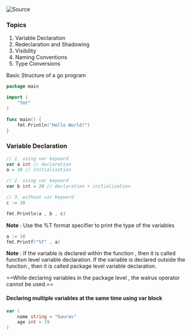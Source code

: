 ![Source](https://youtu.be/Om-4U2a2PYA?list=PLS1QulWo1RIaRoN4vQQCYHWDuubEU8Vij)

 ### Topics
 1. Variable Declaration
 2. Redeclaration and Shadowing
 3. Visibility
 4. Naming Conventions
 5. Type Conversions

Basic Structure of a go program
```go
package main

import (
	"fmt"
)

func main() {
	fmt.Println("Hello World!")
}
```


### Variable Declaration
```go
// 1. using var keyword
var a int // declaration
a = 10 // initialisation

// 2. using var keyword
var b int = 20 // declaration + initialisation

// 3. without var keyword
c := 30

fmt.Println(a , b , c)
```

**Note** : Use the %T format specifier to print the type of the variables
```go
a := 10
fmt.Printf("%T" , a)
```

**Note** : If the variable is declared within the function , then it is called function level variable declaration.
If the variable is declared outside the function , then it is called package level variable declaration.

==While declaring variables in the package level , the walrus operator cannot be used.==

#### Declaring multiple variables at the same time using var block
```go
var (
	name string = "Gaurav"
	age int = 19
)
```